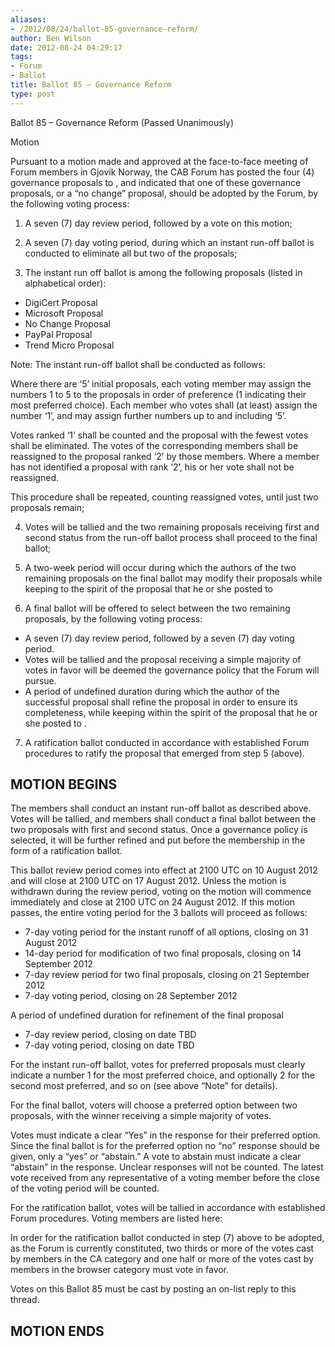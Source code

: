 ```yaml
---
aliases:
- /2012/08/24/ballot-85-governance-reform/
author: Ben Wilson
date: 2012-08-24 04:29:17
tags:
- Forum
- Ballot
title: Ballot 85 – Governance Reform
type: post
---
```


Ballot 85 – Governance Reform (Passed Unanimously)

Motion

Pursuant to a motion made and approved at the face-to-face meeting of Forum members in Gjovik Norway, the CAB Forum has posted the four (4) governance proposals to , and indicated that one of these governance proposals, or a “no change” proposal, should be adopted by the Forum, by the following voting process:

1. A seven (7) day review period, followed by a vote on this motion;

1. A seven (7) day voting period, during which an instant run-off ballot is conducted to eliminate all but two of the proposals;

1. The instant run off ballot is among the following proposals (listed in alphabetical order):

- DigiCert Proposal
- Microsoft Proposal
- No Change Proposal
- PayPal Proposal
- Trend Micro Proposal

Note: The instant run-off ballot shall be conducted as follows:

Where there are ‘5’ initial proposals, each voting member may assign the numbers 1 to 5 to the proposals in order of preference (1 indicating their most preferred choice). Each member who votes shall (at least) assign the number ‘1’, and may assign further numbers up to and including ‘5’.

Votes ranked ‘1’ shall be counted and the proposal with the fewest votes shall be eliminated. The votes of the corresponding members shall be reassigned to the proposal ranked ‘2’ by those members. Where a member has not identified a proposal with rank ‘2’, his or her vote shall not be reassigned.

This procedure shall be repeated, counting reassigned votes, until just two proposals remain;

4. Votes will be tallied and the two remaining proposals receiving first and second status from the run-off ballot process shall proceed to the final ballot;

1. A two-week period will occur during which the authors of the two remaining proposals on the final ballot may modify their proposals while keeping to the spirit of the proposal that he or she posted to

1. A final ballot will be offered to select between the two remaining proposals, by the following voting process:

- A seven (7) day review period, followed by a seven (7) day voting period.
- Votes will be tallied and the proposal receiving a simple majority of votes in favor will be deemed the governance policy that the Forum will pursue.
- A period of undefined duration during which the author of the successful proposal shall refine the proposal in order to ensure its completeness, while keeping within the spirit of the proposal that he or she posted to .

7. A ratification ballot conducted in accordance with established Forum procedures to ratify the proposal that emerged from step 5 (above).

## MOTION BEGINS

The members shall conduct an instant run-off ballot as described above. Votes will be tallied, and members shall conduct a final ballot between the two proposals with first and second status. Once a governance policy is selected, it will be further refined and put before the membership in the form of a ratification ballot.

This ballot review period comes into effect at 2100 UTC on 10 August 2012 and will close at 2100 UTC on 17 August 2012. Unless the motion is withdrawn during the review period, voting on the motion will commence immediately and close at 2100 UTC on 24 August 2012. If this motion passes, the entire voting period for the 3 ballots will proceed as follows:

- 7-day voting period for the instant runoff of all options, closing on 31 August 2012
- 14-day period for modification of two final proposals, closing on 14 September 2012
- 7-day review period for two final proposals, closing on 21 September 2012
- 7-day voting period, closing on 28 September 2012

A period of undefined duration for refinement of the final proposal

- 7-day review period, closing on date TBD
- 7-day voting period, closing on date TBD

For the instant run-off ballot, votes for preferred proposals must clearly indicate a number 1 for the most preferred choice, and optionally 2 for the second most preferred, and so on (see above “Note” for details).

For the final ballot, voters will choose a preferred option between two proposals, with the winner receiving a simple majority of votes.

Votes must indicate a clear “Yes” in the response for their preferred option. Since the final ballot is for the preferred option no “no” response should be given, only a “yes” or “abstain.” A vote to abstain must indicate a clear “abstain” in the response. Unclear responses will not be counted. The latest vote received from any representative of a voting member before the close of the voting period will be counted.

For the ratification ballot, votes will be tallied in accordance with established Forum procedures. Voting members are listed here:

In order for the ratification ballot conducted in step (7) above to be adopted, as the Forum is currently constituted, two thirds or more of the votes cast by members in the CA category and one half or more of the votes cast by members in the browser category must vote in favor.

Votes on this Ballot 85 must be cast by posting an on-list reply to this thread.

## MOTION ENDS